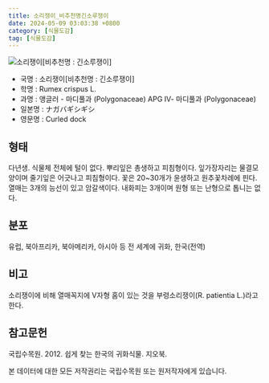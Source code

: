 ```yaml
---
title: 소리쟁이_비추천명긴소루쟁이
date: 2024-05-09 03:03:38 +0800
category: [식물도감]
tag: [식물도감]
---
```




![소리쟁이[비추천명 : 긴소루쟁이]](/fileUpload/plants/basic/Polygonaceae/Rumex/1521/1521_20160817090403400files_th2.jpg)
- 국명 : 소리쟁이[비추천명 : 긴소루쟁이]
- 학명 : Rumex crispus L.
- 과명 : 앵글러 - 마디풀과 (Polygonaceae) APG Ⅳ- 마디풀과 (Polygonaceae)
- 일본명 : ナガバギシギシ
- 영문명 : Curled dock


## 형태
다년생. 식물체 전체에 털이 없다. 뿌리잎은 총생하고 피침형이다. 잎가장자리는 물결모양이며 줄기잎은 어긋나고 피침형이다. 꽃은 20~30개가 윤생하고 원추꽃차례에 핀다. 열매는 3개의 능선이 있고 암갈색이다. 내화피는 3개이며 원형 또는 난형으로 톱니는 없다.
## 분포
유럽, 북아프리카, 북아메리카, 아시아 등 전 세계에 귀화, 한국(전역)
## 비고
소리쟁이에 비해 열매꼭지에 V자형 홈이 있는 것을 부령소리쟁이(R. patientia L.)라고 한다.
## 참고문헌
국립수목원. 2012. 쉽게 찾는 한국의 귀화식물. 지오북.






본 데이터에 대한 모든 저작권리는 국립수목원 또는 원저작자에게 있습니다.
